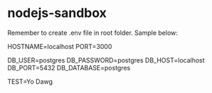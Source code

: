 # nodejs-sandbox

Remember to create .env file in root folder. Sample below:

HOSTNAME=localhost
PORT=3000

DB_USER=postgres
DB_PASSWORD=postgres
DB_HOST=localhost
DB_PORT=5432
DB_DATABASE=postgres

TEST=Yo Dawg
